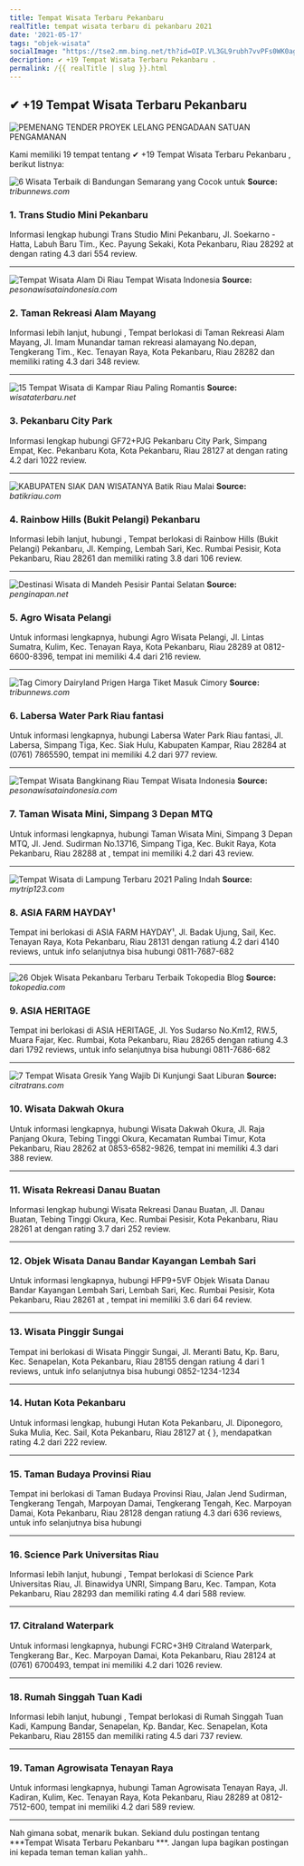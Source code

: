```yaml
---
title: Tempat Wisata Terbaru Pekanbaru 
realTitle: tempat wisata terbaru di pekanbaru 2021
date: '2021-05-17'
tags: "objek-wisata"
socialImage: "https://tse2.mm.bing.net/th?id=OIP.VL3GL9rubh7vvPFs0WK0agHaKd&amp;pid=15.1"
decription: ✔ +19 Tempat Wisata Terbaru Pekanbaru .
permalink: /{{ realTitle | slug }}.html
---
```


## ✔ +19 Tempat Wisata Terbaru Pekanbaru 

![PEMENANG TENDER PROYEK LELANG PENGADAAN SATUAN PENGAMANAN ](https://lookaside.fbsbx.com/lookaside/crawler/media/?media_id=425194150952535)



Kami memiliki 19 tempat tentang ✔ +19 Tempat Wisata Terbaru Pekanbaru , berikut listnya:



![6 Wisata Terbaik di Bandungan Semarang yang Cocok untuk ](https://tse1.mm.bing.net/th?id=OIP.4MMDKZZYqpN5F56vmlrGYgHaEK&amp;pid=15.1)
**Source:** _tribunnews.com_


### 1. Trans Studio Mini Pekanbaru



Informasi lengkap hubungi Trans Studio Mini Pekanbaru, Jl. Soekarno - Hatta, Labuh Baru Tim., Kec. Payung Sekaki, Kota Pekanbaru, Riau 28292 at  dengan rating 4.3 dari 554 review.

---


![Tempat Wisata Alam Di Riau  Tempat Wisata Indonesia](https://tse3.mm.bing.net/th?id=OIP.f-VxuIDYvr8TCSACt5puxQHaJK&amp;pid=15.1)
**Source:** _pesonawisataindonesia.com_


### 2. Taman Rekreasi Alam Mayang



Informasi lebih lanjut, hubungi , Tempat berlokasi di Taman Rekreasi Alam Mayang, Jl. Imam Munandar taman rekreasi alamayang No.depan, Tengkerang Tim., Kec. Tenayan Raya, Kota Pekanbaru, Riau 28282 dan memiliki rating 4.3 dari 348 review.

---


![15 Tempat Wisata di Kampar Riau Paling Romantis ](https://tse3.mm.bing.net/th?id=OIP.VSGhmvKR8o8kGp8KYQx7CwHaEp&amp;pid=15.1)
**Source:** _wisataterbaru.net_


### 3. Pekanbaru City Park



Informasi lengkap hubungi GF72+PJG Pekanbaru City Park, Simpang Empat, Kec. Pekanbaru Kota, Kota Pekanbaru, Riau 28127 at  dengan rating 4.2 dari 1022 review.

---


![KABUPATEN SIAK DAN WISATANYA  Batik Riau Malai](https://tse3.mm.bing.net/th?id=OIP.zNXQtHGZ75ejhZBKecRN-gAAAA&amp;pid=15.1)
**Source:** _batikriau.com_


### 4. Rainbow Hills (Bukit Pelangi) Pekanbaru



Informasi lebih lanjut, hubungi , Tempat berlokasi di Rainbow Hills (Bukit Pelangi) Pekanbaru, Jl. Kemping, Lembah Sari, Kec. Rumbai Pesisir, Kota Pekanbaru, Riau 28261 dan memiliki rating 3.8 dari 106 review.

---


![Destinasi Wisata di Mandeh Pesisir Pantai Selatan ](https://tse1.mm.bing.net/th?id=OIP.zPVY4azHmDMLUHdDuACKqQAAAA&amp;pid=15.1)
**Source:** _penginapan.net_


### 5. Agro Wisata Pelangi



Untuk informasi lengkapnya, hubungi Agro Wisata Pelangi, Jl. Lintas Sumatra, Kulim, Kec. Tenayan Raya, Kota Pekanbaru, Riau 28289 at 0812-6600-8396, tempat ini memiliki 4.4 dari 216 review.

---


![Tag Cimory Dairyland Prigen  Harga Tiket Masuk Cimory ](https://tse3.mm.bing.net/th?id=OIP.gjz6puoynP28EPBQrBnDzgHaEK&amp;pid=15.1)
**Source:** _tribunnews.com_


### 6. Labersa Water Park Riau fantasi



Untuk informasi lengkapnya, hubungi Labersa Water Park Riau fantasi, Jl. Labersa, Simpang Tiga, Kec. Siak Hulu, Kabupaten Kampar, Riau 28284 at (0761) 7865590, tempat ini memiliki 4.2 dari 977 review.

---


![Tempat Wisata Bangkinang Riau  Tempat Wisata Indonesia](https://tse3.mm.bing.net/th?id=OIP.76C4Wa2nHtG1BxrBIAgOMwHaFj&amp;pid=15.1)
**Source:** _pesonawisataindonesia.com_


### 7. Taman Wisata Mini, Simpang 3 Depan MTQ



Untuk informasi lengkapnya, hubungi Taman Wisata Mini, Simpang 3 Depan MTQ, Jl. Jend. Sudirman No.13716, Simpang Tiga, Kec. Bukit Raya, Kota Pekanbaru, Riau 28288 at , tempat ini memiliki 4.2 dari 43 review.

---


![Tempat Wisata di Lampung Terbaru 2021 Paling Indah](https://tse2.mm.bing.net/th?id=OIP.WkOyyCjW-s42GZWmlo-pAwHaE6&amp;pid=15.1)
**Source:** _mytrip123.com_


### 8. ASIA FARM HAYDAY¹



Tempat ini berlokasi di ASIA FARM HAYDAY¹, Jl. Badak Ujung, Sail, Kec. Tenayan Raya, Kota Pekanbaru, Riau 28131 dengan ratiung 4.2 dari 4140 reviews, untuk info selanjutnya bisa hubungi 0811-7687-682

---


![26 Objek Wisata Pekanbaru Terbaru  Terbaik  Tokopedia Blog](https://tse1.mm.bing.net/th?id=OIP.YzIVW5dZSZeklHoTGH4ODQHaE8&amp;pid=15.1)
**Source:** _tokopedia.com_


### 9. ASIA HERITAGE



Tempat ini berlokasi di ASIA HERITAGE, Jl. Yos Sudarso No.Km12, RW.5, Muara Fajar, Kec. Rumbai, Kota Pekanbaru, Riau 28265 dengan ratiung 4.3 dari 1792 reviews, untuk info selanjutnya bisa hubungi 0811-7686-682

---


![7 Tempat Wisata Gresik Yang Wajib Di Kunjungi Saat Liburan ](https://tse2.mm.bing.net/th?id=OIP.aeCBEPBKXPT9iDOVcfDx5wHaEO&amp;pid=15.1)
**Source:** _citratrans.com_


### 10. Wisata Dakwah Okura



Untuk informasi lengkapnya, hubungi Wisata Dakwah Okura, Jl. Raja Panjang Okura, Tebing Tinggi Okura, Kecamatan Rumbai Timur, Kota Pekanbaru, Riau 28262 at 0853-6582-9826, tempat ini memiliki 4.3 dari 388 review.

---


### 11. Wisata Rekreasi Danau Buatan



Informasi lengkap hubungi Wisata Rekreasi Danau Buatan, Jl. Danau Buatan, Tebing Tinggi Okura, Kec. Rumbai Pesisir, Kota Pekanbaru, Riau 28261 at  dengan rating 3.7 dari 252 review.

---


### 12. Objek Wisata Danau Bandar Kayangan Lembah Sari



Untuk informasi lengkapnya, hubungi HFP9+5VF Objek Wisata Danau Bandar Kayangan Lembah Sari, Lembah Sari, Kec. Rumbai Pesisir, Kota Pekanbaru, Riau 28261 at , tempat ini memiliki 3.6 dari 64 review.

---


### 13. Wisata Pinggir Sungai



Tempat ini berlokasi di Wisata Pinggir Sungai, Jl. Meranti Batu, Kp. Baru, Kec. Senapelan, Kota Pekanbaru, Riau 28155 dengan ratiung 4 dari 1 reviews, untuk info selanjutnya bisa hubungi 0852-1234-1234

---


### 14. Hutan Kota Pekanbaru



Untuk informasi lengkap, hubungi Hutan Kota Pekanbaru, Jl. Diponegoro, Suka Mulia, Kec. Sail, Kota Pekanbaru, Riau 28127 at {  }, mendapatkan rating 4.2 dari 222 review.

---


### 15. Taman Budaya Provinsi Riau



Tempat ini berlokasi di Taman Budaya Provinsi Riau, Jalan Jend Sudirman, Tengkerang Tengah, Marpoyan Damai, Tengkerang Tengah, Kec. Marpoyan Damai, Kota Pekanbaru, Riau 28128 dengan ratiung 4.3 dari 636 reviews, untuk info selanjutnya bisa hubungi 

---


### 16. Science Park Universitas Riau



Informasi lebih lanjut, hubungi , Tempat berlokasi di Science Park Universitas Riau, Jl. Binawidya UNRI, Simpang Baru, Kec. Tampan, Kota Pekanbaru, Riau 28293 dan memiliki rating 4.4 dari 588 review.

---


### 17. Citraland Waterpark



Untuk informasi lengkapnya, hubungi FCRC+3H9 Citraland Waterpark, Tengkerang Bar., Kec. Marpoyan Damai, Kota Pekanbaru, Riau 28124 at (0761) 6700493, tempat ini memiliki 4.2 dari 1026 review.

---


### 18. Rumah Singgah Tuan Kadi



Informasi lebih lanjut, hubungi , Tempat berlokasi di Rumah Singgah Tuan Kadi, Kampung Bandar, Senapelan, Kp. Bandar, Kec. Senapelan, Kota Pekanbaru, Riau 28155 dan memiliki rating 4.5 dari 737 review.

---


### 19. Taman Agrowisata Tenayan Raya



Untuk informasi lengkapnya, hubungi Taman Agrowisata Tenayan Raya, Jl. Kadiran, Kulim, Kec. Tenayan Raya, Kota Pekanbaru, Riau 28289 at 0812-7512-600, tempat ini memiliki 4.2 dari 589 review.

---









Nah gimana sobat, menarik bukan. Sekiand dulu postingan tentang ***Tempat Wisata Terbaru Pekanbaru ***. Jangan lupa bagikan postingan ini kepada teman teman kalian yahh..
